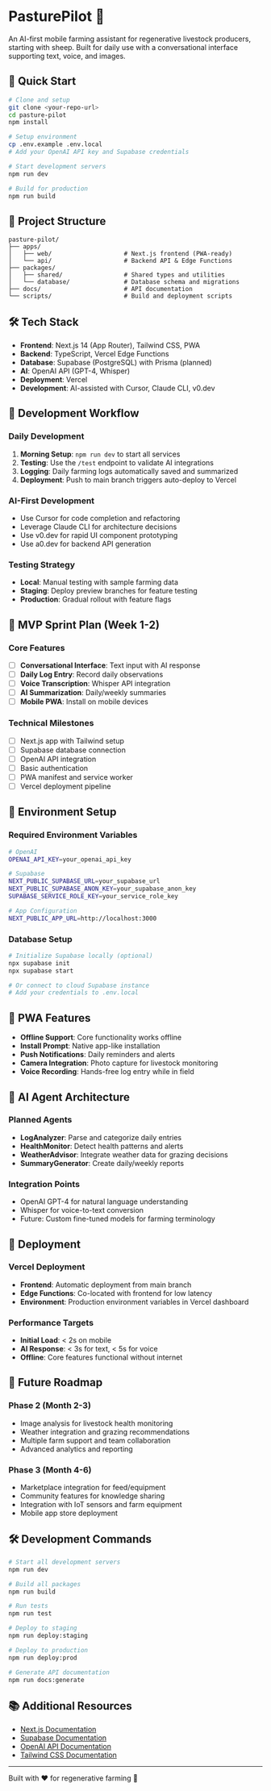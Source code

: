 # PasturePilot 🐑

An AI-first mobile farming assistant for regenerative livestock producers, starting with sheep. Built for daily use with a conversational interface supporting text, voice, and images.

## 🚀 Quick Start

```bash
# Clone and setup
git clone <your-repo-url>
cd pasture-pilot
npm install

# Setup environment
cp .env.example .env.local
# Add your OpenAI API key and Supabase credentials

# Start development servers
npm run dev

# Build for production
npm run build
```

## 📁 Project Structure

```
pasture-pilot/
├── apps/
│   ├── web/                    # Next.js frontend (PWA-ready)
│   └── api/                    # Backend API & Edge Functions
├── packages/
│   ├── shared/                 # Shared types and utilities
│   └── database/               # Database schema and migrations
├── docs/                       # API documentation
└── scripts/                    # Build and deployment scripts
```

## 🛠️ Tech Stack

- **Frontend**: Next.js 14 (App Router), Tailwind CSS, PWA
- **Backend**: TypeScript, Vercel Edge Functions
- **Database**: Supabase (PostgreSQL) with Prisma (planned)
- **AI**: OpenAI API (GPT-4, Whisper)
- **Deployment**: Vercel
- **Development**: AI-assisted with Cursor, Claude CLI, v0.dev

## 🎯 Development Workflow

### Daily Development
1. **Morning Setup**: `npm run dev` to start all services
2. **Testing**: Use the `/test` endpoint to validate AI integrations
3. **Logging**: Daily farming logs automatically saved and summarized
4. **Deployment**: Push to main branch triggers auto-deploy to Vercel

### AI-First Development
- Use Cursor for code completion and refactoring
- Leverage Claude CLI for architecture decisions
- Use v0.dev for rapid UI component prototyping
- Use a0.dev for backend API generation

### Testing Strategy
- **Local**: Manual testing with sample farming data
- **Staging**: Deploy preview branches for feature testing
- **Production**: Gradual rollout with feature flags

## 🚀 MVP Sprint Plan (Week 1-2)

### Core Features
- [ ] **Conversational Interface**: Text input with AI response
- [ ] **Daily Log Entry**: Record daily observations
- [ ] **Voice Transcription**: Whisper API integration
- [ ] **AI Summarization**: Daily/weekly summaries
- [ ] **Mobile PWA**: Install on mobile devices

### Technical Milestones
- [ ] Next.js app with Tailwind setup
- [ ] Supabase database connection
- [ ] OpenAI API integration
- [ ] Basic authentication
- [ ] PWA manifest and service worker
- [ ] Vercel deployment pipeline

## 🔧 Environment Setup

### Required Environment Variables
```bash
# OpenAI
OPENAI_API_KEY=your_openai_api_key

# Supabase
NEXT_PUBLIC_SUPABASE_URL=your_supabase_url
NEXT_PUBLIC_SUPABASE_ANON_KEY=your_supabase_anon_key
SUPABASE_SERVICE_ROLE_KEY=your_service_role_key

# App Configuration
NEXT_PUBLIC_APP_URL=http://localhost:3000
```

### Database Setup
```bash
# Initialize Supabase locally (optional)
npx supabase init
npx supabase start

# Or connect to cloud Supabase instance
# Add your credentials to .env.local
```

## 📱 PWA Features

- **Offline Support**: Core functionality works offline
- **Install Prompt**: Native app-like installation
- **Push Notifications**: Daily reminders and alerts
- **Camera Integration**: Photo capture for livestock monitoring
- **Voice Recording**: Hands-free log entry while in field

## 🤖 AI Agent Architecture

### Planned Agents
- **LogAnalyzer**: Parse and categorize daily entries
- **HealthMonitor**: Detect health patterns and alerts
- **WeatherAdvisor**: Integrate weather data for grazing decisions
- **SummaryGenerator**: Create daily/weekly reports

### Integration Points
- OpenAI GPT-4 for natural language understanding
- Whisper for voice-to-text conversion
- Future: Custom fine-tuned models for farming terminology

## 🚀 Deployment

### Vercel Deployment
- **Frontend**: Automatic deployment from main branch
- **Edge Functions**: Co-located with frontend for low latency
- **Environment**: Production environment variables in Vercel dashboard

### Performance Targets
- **Initial Load**: < 2s on mobile
- **AI Response**: < 3s for text, < 5s for voice
- **Offline**: Core features functional without internet

## 🔮 Future Roadmap

### Phase 2 (Month 2-3)
- Image analysis for livestock health monitoring
- Weather integration and grazing recommendations
- Multiple farm support and team collaboration
- Advanced analytics and reporting

### Phase 3 (Month 4-6)
- Marketplace integration for feed/equipment
- Community features for knowledge sharing
- Integration with IoT sensors and farm equipment
- Mobile app store deployment

## 🛠️ Development Commands

```bash
# Start all development servers
npm run dev

# Build all packages
npm run build

# Run tests
npm run test

# Deploy to staging
npm run deploy:staging

# Deploy to production
npm run deploy:prod

# Generate API documentation
npm run docs:generate
```

## 📚 Additional Resources

- [Next.js Documentation](https://nextjs.org/docs)
- [Supabase Documentation](https://supabase.com/docs)
- [OpenAI API Documentation](https://platform.openai.com/docs)
- [Tailwind CSS Documentation](https://tailwindcss.com/docs)

---

Built with ❤️ for regenerative farming 🌱